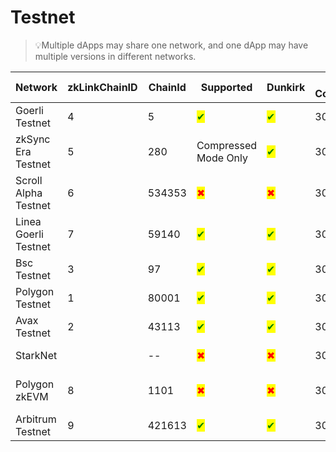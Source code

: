 # Testnet

> 💡Multiple dApps may share one network, and one dApp may have multiple versions in different networks.

<table><thead><tr><th width="151">Network</th><th>zkLinkChainID</th><th width="95">ChainId</th><th width="130">Supported</th><th width="92">Dunkirk</th><th width="102">Deposit Confirmations</th><th>Comment</th></tr></thead><tbody><tr><td>Goerli Testnet</td><td>4</td><td>5</td><td><mark style="color:green;">✔</mark></td><td><mark style="color:green;">✔</mark></td><td>30</td><td>--</td></tr><tr><td>zkSync Era Testnet</td><td>5</td><td>280</td><td>Compressed Mode Only</td><td><mark style="color:green;">✔</mark></td><td>30</td><td>--</td></tr><tr><td>Scroll Alpha Testnet</td><td>6</td><td>534353</td><td><mark style="color:red;">✖</mark></td><td><mark style="color:red;">✖</mark></td><td>30</td><td>Lack of support for Sha2-256</td></tr><tr><td>Linea Goerli Testnet</td><td>7</td><td>59140</td><td><mark style="color:green;">✔</mark></td><td><mark style="color:green;">✔</mark></td><td>30</td><td>--</td></tr><tr><td>Bsc Testnet</td><td>3</td><td>97</td><td><mark style="color:green;">✔</mark></td><td><mark style="color:green;">✔</mark></td><td>30</td><td>--</td></tr><tr><td>Polygon Testnet</td><td>1</td><td>80001</td><td><mark style="color:green;">✔</mark></td><td><mark style="color:green;">✔</mark></td><td>30</td><td>--</td></tr><tr><td>Avax Testnet</td><td>2</td><td>43113</td><td><mark style="color:green;">✔</mark></td><td><mark style="color:green;">✔</mark></td><td>30</td><td>--</td></tr><tr><td>StarkNet</td><td></td><td>--</td><td><mark style="color:red;">✖</mark></td><td><mark style="color:red;">✖</mark></td><td>30</td><td>Under development</td></tr><tr><td>Polygon zkEVM</td><td>8</td><td>1101</td><td><mark style="color:red;">✖</mark></td><td><mark style="color:red;">✖</mark></td><td>30</td><td>Lack of support for Sha2-256</td></tr><tr><td>Arbitrum Testnet</td><td>9</td><td>421613</td><td><mark style="color:green;">✔</mark></td><td><mark style="color:green;">✔</mark></td><td>30</td><td>--</td></tr></tbody></table>

